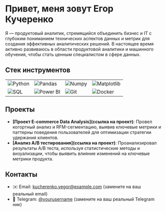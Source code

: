 # Привет, меня зовут Егор Кучеренко

Я — продуктовый аналитик, стремящийся объединить бизнес и IT с глубоким пониманием технических аспектов данных и метрик для создания эффективных аналитических решений. В настоящее время активно развиваюсь в области продуктовой аналитики и машинного обучения, чтобы стать ценным специалистом в сфере данных.

## Стек инструментов

| | | | |
|---|---|---|---|
| ![Python](https://img.shields.io/badge/Python-3776AB?style=for-the-badge&logo=python&logoColor=white) | ![Pandas](https://img.shields.io/badge/Pandas-150458?style=for-the-badge&logo=pandas&logoColor=white) | ![Numpy](https://img.shields.io/badge/Numpy-013243?style=for-the-badge&logo=numpy&logoColor=white) | ![Matplotlib](https://img.shields.io/badge/Matplotlib-006400?style=for-the-badge&logo=matplotlib&logoColor=white) |
| ![SQL](https://img.shields.io/badge/SQL-4479A1?style=for-the-badge&logo=postgresql&logoColor=white) | ![Power BI](https://img.shields.io/badge/Power_BI-F2C811?style=for-the-badge&logo=powerbi&logoColor=black) | ![Git](https://img.shields.io/badge/Git-F05032?style=for-the-badge&logo=git&logoColor=white) | ![Docker](https://img.shields.io/badge/Docker-2496ED?style=for-the-badge&logo=docker&logoColor=white) |

## Проекты

- **[Проект E-commerce Data Analysis](ссылка на проект)**: Провел когортный анализ и RFM-сегментацию, выявив ключевые метрики и паттерны поведения пользователей для оптимизации стратегии удержания клиентов.
- **[Анализ A/B тестирования](ссылка на проект)**: Проанализировал результаты A/B теста, используя статистические методы и визуализации, чтобы выявить влияние изменений на ключевые метрики продукта.

## Контакты

- ✉️ Email: kucherenko.yegor@example.com (замените на ваш реальный email)
- 💬 Telegram: [@yourusername](https://t.me/yourusername) (замените на ваш реальный Telegram ник)

